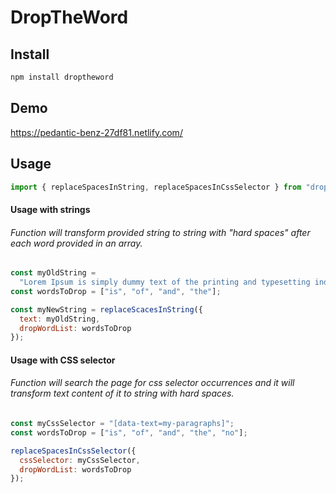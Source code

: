 # DropTheWord

## Install

```javascript
npm install droptheword
```

## Demo

https://pedantic-benz-27df81.netlify.com/

## Usage

```javascript
import { replaceSpacesInString, replaceSpacesInCssSelector } from "droptheword";
```

#### Usage with strings

###### Function will transform provided string to string with "hard spaces" after each word provided in an array.

```javascript
const myOldString =
  "Lorem Ipsum is simply dummy text of the printing and typesetting industry.";
const wordsToDrop = ["is", "of", "and", "the"];

const myNewString = replaceScacesInString({
  text: myOldString,
  dropWordList: wordsToDrop
});
```

#### Usage with CSS selector

###### Function will search the page for css selector occurrences and it will transform text content of it to string with hard spaces.

```javascript
const myCssSelector = "[data-text=my-paragraphs]";
const wordsToDrop = ["is", "of", "and", "the", "no"];

replaceSpacesInCssSelector({
  cssSelector: myCssSelector,
  dropWordList: wordsToDrop
});
```
